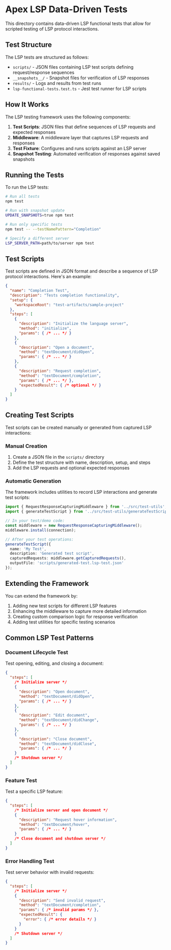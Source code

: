 # Apex LSP Data-Driven Tests

This directory contains data-driven LSP functional tests that allow for scripted testing of LSP protocol interactions.

## Test Structure

The LSP tests are structured as follows:

- `scripts/` - JSON files containing LSP test scripts defining request/response sequences
- `__snapshots__/` - Snapshot files for verification of LSP responses
- `results/` - Logs and results from test runs
- `lsp-functional-tests.test.ts` - Jest test runner for LSP scripts

## How It Works

The LSP testing framework uses the following components:

1. **Test Scripts**: JSON files that define sequences of LSP requests and expected responses
2. **Middleware**: A middleware layer that captures LSP requests and responses
3. **Test Fixture**: Configures and runs scripts against an LSP server
4. **Snapshot Testing**: Automated verification of responses against saved snapshots

## Running the Tests

To run the LSP tests:

```bash
# Run all tests
npm test

# Run with snapshot update
UPDATE_SNAPSHOTS=true npm test

# Run only specific tests
npm test -- --testNamePattern="Completion"

# Specify a different server
LSP_SERVER_PATH=path/to/server npm test
```

## Test Scripts

Test scripts are defined in JSON format and describe a sequence of LSP protocol interactions. Here's an example:

```json
{
  "name": "Completion Test",
  "description": "Tests completion functionality",
  "setup": {
    "workspaceRoot": "test-artifacts/sample-project"
  },
  "steps": [
    {
      "description": "Initialize the language server",
      "method": "initialize",
      "params": { /* ... */ }
    },
    {
      "description": "Open a document",
      "method": "textDocument/didOpen", 
      "params": { /* ... */ }
    },
    {
      "description": "Request completion",
      "method": "textDocument/completion",
      "params": { /* ... */ },
      "expectedResult": { /* optional */ }
    }
  ]
}
```

## Creating Test Scripts

Test scripts can be created manually or generated from captured LSP interactions:

### Manual Creation

1. Create a JSON file in the `scripts/` directory
2. Define the test structure with name, description, setup, and steps
3. Add the LSP requests and optional expected responses

### Automatic Generation

The framework includes utilities to record LSP interactions and generate test scripts:

```typescript
import { RequestResponseCapturingMiddleware } from '../src/test-utils';
import { generateTestScript } from '../src/test-utils/generateTestScript';

// In your test/demo code:
const middleware = new RequestResponseCapturingMiddleware();
middleware.install(connection);

// After your test operations:
generateTestScript({
  name: 'My Test',
  description: 'Generated test script',
  capturedRequests: middleware.getCapturedRequests(),
  outputFile: 'scripts/generated-test.lsp-test.json'
});
```

## Extending the Framework

You can extend the framework by:

1. Adding new test scripts for different LSP features
2. Enhancing the middleware to capture more detailed information
3. Creating custom comparison logic for response verification
4. Adding test utilities for specific testing scenarios

## Common LSP Test Patterns

### Document Lifecycle Test

Test opening, editing, and closing a document:

```json
{
  "steps": [
    /* Initialize server */
    {
      "description": "Open document",
      "method": "textDocument/didOpen",
      "params": { /* ... */ }
    },
    {
      "description": "Edit document",
      "method": "textDocument/didChange",
      "params": { /* ... */ }
    },
    {
      "description": "Close document",
      "method": "textDocument/didClose",
      "params": { /* ... */ }
    }
    /* Shutdown server */
  ]
}
```

### Feature Test

Test a specific LSP feature:

```json
{
  "steps": [
    /* Initialize server and open document */
    {
      "description": "Request hover information",
      "method": "textDocument/hover",
      "params": { /* ... */ }
    }
    /* Close document and shutdown server */
  ]
}
```

### Error Handling Test

Test server behavior with invalid requests:

```json
{
  "steps": [
    /* Initialize server */
    {
      "description": "Send invalid request",
      "method": "textDocument/completion",
      "params": { /* invalid params */ },
      "expectedResult": {
        "error": { /* error details */ }
      }
    }
    /* Shutdown server */
  ]
}
``` 